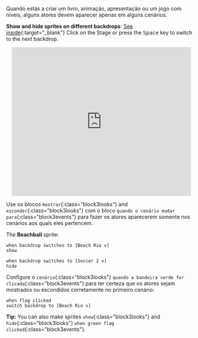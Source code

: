 Quando estás a criar um livro, animação, apresentação ou um jogo com níveis, alguns atores devem aparecer apenas em alguns cenários.

**Show and hide sprites on different backdrops**: [See inside](https://scratch.mit.edu/projects/499876704/editor){:target="_blank"}
Click on the Stage or press the <kbd>Space</kbd> key to switch to the next backdrop.
<div class="scratch-preview" style="margin-left: 15px;">
  <iframe allowtransparency="true" width="485" height="402" src="https://scratch.mit.edu/projects/embed/499876704/?autostart=false" frameborder="0"></iframe>
</div>

Use os blocos `mostrar`{:class="block3looks"} and `esconder`{:class="block3looks"} com o bloco `quando o cenário mudar para`{:class="block3events"} para fazer os atores aparecerem somente nos cenários aos quais eles pertencem.

The **Beachball** sprite:
```blocks3
when backdrop switches to [Beach Rio v]
show

when backdrop switches to [Soccer 2 v]
hide
```

Configure o `cenário`{:class="block3looks"} `quando a bandeira verde for clicada`{:class="block3events"} para ter certeza que os atores sejam mostrados ou escondidos corretamente no primeiro cenário:

```blocks3
when flag clicked
switch backdrop to [Beach Rio v]
```

**Tip:** You can also make sprites `show`{:class="block3looks"} and `hide`{:class="block3looks"} `when green flag clicked`{:class="block3events"}.

